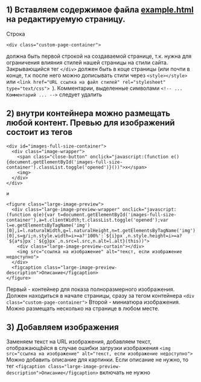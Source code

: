 ## 1) Вставляем содержимое файла <a href="https://github.com/NikAzaza/school-website/blob/master/image-preview/example.html" target="_blank">example.html</a> на редактируемую страницу.
Строка 
```
<div class="custom-page-container">
```
должна быть первой строкой на создаваемой странице, т.к. нужна для ограничения влияния стилей нашей страницы на стили сайта. Закрывающийся тег ```</div>``` должен быть в коце страницы
 (или почти в конце, т.к после него можно дописывать стили через ```<style></style>``` или ```<link href="URL ссылка на файл стилей" rel="stylesheet" type="text/css"> ```). 
 Комментарии, выделенные символами ```<!-- ... Комментарий ... -->``` следует удалить 
 
 
## 2) внутри контейнера можно размещать любой контент. Превью для изображений состоит из тегов 
``` 
<div id="images-full-size-container">
  <div class="image-wrapper">
    <span class="close-button" onclick="javascript:(function e(){document.getElementById('images-full-size-container').classList.toggle('opened')}())">x</span>
    <img>
  </div>
</div>
``` 
    и 
```
<figure class="large-image-preview">
  <div class="large-image-preview-wrapper" onclick="javascript:(function q(e){var t=document.getElementById('images-full-size-container'),a=t.clientWidth;t.classList.toggle('opened');var l=e.getElementsByTagName('img')[0],i=l.naturalWidth,g=l.naturalHeight,n=t.getElementsByTagName('img')[0],s=g/i;n.style.width=i>=a?'100%':`${i}px`,n.style.height=i>=a?`${a*s}px`:`${g}px`,n.src=l.src,n.alt=l.alt}(this))">
    <div class="large-image-preview-curtain"></div>
    <img src="ссылка на изображение" alt="текст, если изображение недоступно">
  </div>
  <figcaption class="large-image-preview-description">Описание</figcaption>
</figure>
```
Первый - контейнер для показа полноразмерного изображения. Должен находиться в начале страницы, сразу за тегом контейнера ```<div class="custom-page-container">```
Второй - миниатюра изображения. Можно размещать несколько на странице в любом месте.
    
## 3) Добавляем изображения
Заменяем текст на URL изображения, добавляем текст, отображающbйся в случае ошибки загрузки изображения
```<img src="ссылка на изображение" alt="текст, если изображение недоступно">```
Можно добавить описание для картинки. Если описание не нужно, то тег ```<figcaption class="large-image-preview-description">Описание</figcaption>``` включать не нужно

    
